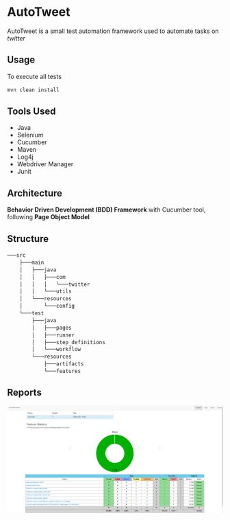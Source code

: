 # AutoTweet

AutoTweet is a small test automation framework used to automate tasks on _twitter_

## Usage
To execute all tests

```java
mvn clean install
```

## Tools Used

* Java
* Selenium
* Cucumber
* Maven
* Log4j
* Webdriver Manager
* Junit

## Architecture
**Behavior Driven Development (BDD) Framework** with Cucumber tool, following **Page Object Model**

## Structure

```bash
───src
    ├───main
    │   ├───java
    │   │   ├───com
    │   │   │   └───twitter
    │   │   └───utils
    │   └───resources
    │       └───config
    └───test
        ├───java
        │   ├───pages
        │   ├───runner
        │   ├───step_definitions
        │   └───workflow
        └───resources
            ├───artifacts
            └───features
```


## Reports
![Features](https://github.com/ravikukreja87/AutoTweet/blob/main/Report%20Screen%20Shots/001%20Features.png "Features")